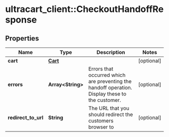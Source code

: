 # ultracart_client::CheckoutHandoffResponse

## Properties
Name | Type | Description | Notes
------------ | ------------- | ------------- | -------------
**cart** | [**Cart**](Cart.md) |  | [optional] 
**errors** | **Array&lt;String&gt;** | Errors that occurred which are preventing the handoff operation.  Display these to the customer. | [optional] 
**redirect_to_url** | **String** | The URL that you should redirect the customers browser to | [optional] 


